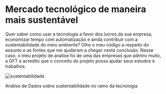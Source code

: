 
# Mercado tecnológico de maneira mais sustentável 
Quer saber como usar a tecnologia a favor dos lucros da sua empresa, economizar tempo com automatização e ainda contribuir com a sustentabilidade do meio ambiente? Olhe o meu código a respeito do assunto e as fontes que me ajudaram a chegar nesta conclusão. Nesse caso, o meu projeto de análise foi de uma das empresas que admiro muito, a GFT e acredito que o conceito do projeto possa ajudar seus estudos e trabalhos.


<img src="https://s1.static.brasilescola.uol.com.br/be/conteudo/images/sustentabilidade.jpg" alt="sustentabilidade"/>

Análise de Dados sobre sustentabilidade no ramo da tecnologia

